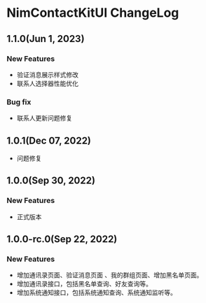 # NimContactKitUI ChangeLog

## 1.1.0(Jun 1, 2023)
### New Features
* 验证消息展示样式修改
* 联系人选择器性能优化

### Bug fix
* 联系人更新问题修复

## 1.0.1(Dec 07, 2022)
* 问题修复

## 1.0.0(Sep 30, 2022)
### New Features
* 正式版本

## 1.0.0-rc.0(Sep 22, 2022)
### New Features
* 增加通讯录页面、验证消息页面 、我的群组页面、增加黑名单页面。
* 增加通讯录接口，包括黑名单查询、好友查询等。
* 增加系统通知接口，包括系统通知查询、系统通知监听等。
